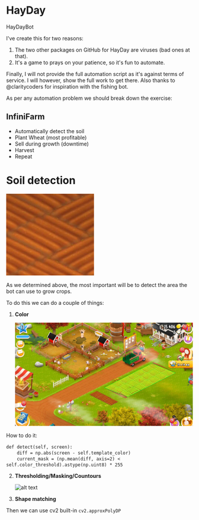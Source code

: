 # HayDay
HayDayBot

I've create this for two reasons: 

1. The two other packages on GitHub for HayDay are viruses (bad ones at that).
2. It's a game to prays on your patience, so it's fun to automate.

Finally, I will not provide the full automation script as it's against terms of service. 
I will however, show the full work to get there. Also thanks to @claritycoders for inspiration with the fishing bot. 

As per any automation problem we should break down the exercise:

## InfiniFarm

- Automatically detect the soil
- Plant Wheat (most profitable)
- Sell during growth (downtime)
- Harvest
- Repeat
  

# Soil detection

![alt text](https://github.com/h8d13/HayDay/blob/main/soil.JPG)

As we determined above, the most important will be to detect the area the bot can use to grow crops. 

To do this we can do a couple of things:

1. **Color**
   
   ![alt text](https://github.com/h8d13/HayDay/blob/main/capcapcap.JPG)

How to do it: 

```
def detect(self, screen):
    diff = np.abs(screen - self.template_color)
    current_mask = (np.mean(diff, axis=2) < self.color_threshold).astype(np.uint8) * 255
````
   
2. **Thresholding/Masking/Countours**

   ![alt text](https://github.com/h8d13/HayDay/blob/main/capcapcapcap.JPG)

3. **Shape matching**

Then we can use cv2 built-in ```cv2.approxPolyDP``` 




